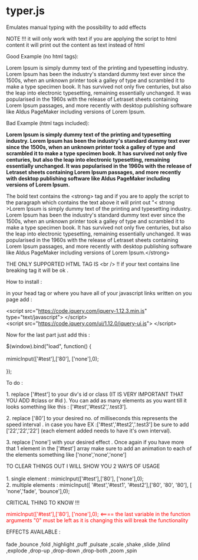 # typer.js
Emulates manual typing with the possibility to add effects 

NOTE !!! it will only work with text if you are applying the script to html content it will print out the content as text instead of html 

Good Example (no html tags): 
<p>Lorem Ipsum is simply dummy text of the printing and typesetting industry. Lorem Ipsum has been the industry's standard dummy text ever since the 1500s, when an unknown printer took a galley of type and scrambled it to make a type specimen book. It has survived not only five centuries, but also the leap into electronic typesetting, remaining essentially unchanged. It was popularised in the 1960s with the release of Letraset sheets containing Lorem Ipsum passages, and more recently with desktop publishing software like Aldus PageMaker including versions of Lorem Ipsum.</p>

Bad Example (html tags included):

<p><strong>Lorem Ipsum is simply dummy text of the printing and typesetting industry. Lorem Ipsum has been the industry's standard dummy text ever since the 1500s, when an unknown printer took a galley of type and scrambled it to make a type specimen book. It has survived not only five centuries, but also the leap into electronic typesetting, remaining essentially unchanged. It was popularised in the 1960s with the release of Letraset sheets containing Lorem Ipsum passages, and more recently with desktop publishing software like Aldus PageMaker including versions of Lorem Ipsum.</strong> </p>

<p>The bold text contains the &lt;strong&gt; tag and if you are to apply the script to the paragraph which contains the text above it will print out "< strong >Lorem Ipsum is simply dummy text of the printing and typesetting industry. Lorem Ipsum has been the industry's standard dummy text ever since the 1500s, when an unknown printer took a galley of type and scrambled it to make a type specimen book. It has survived not only five centuries, but also the leap into electronic typesetting, remaining essentially unchanged. It was popularised in the 1960s with the release of Letraset sheets containing Lorem Ipsum passages, and more recently with desktop publishing software like Aldus PageMaker including versions of Lorem Ipsum.&lt;/strong&gt; </p>

THE ONLY SUPPORTED HTML TAG IS &lt;br /&gt; !! if your text contains line breaking tag it will be ok .

How to install :

in your head tag or where you have all of your javascript links written on you page add :
<p>


&lt;script src="https://code.jquery.com/jquery-1.12.3.min.js" type="text/javascript"&gt; &lt;/script&gt; 
<br/>&lt;script src="https://code.jquery.com/ui/1.12.0/jquery-ui.js"&gt; &lt;/script&gt;

</p>

Now for the last part just add this :

<p>
$(window).bind("load", function() {
<br/><br/>
mimicInput(['#test'],['80'], ['none'],0);
<br/><br/>
});
</p>

To do :

<p>1. replace ['#test'] to your div's id or class (IT IS VERY IMPORTANT THAT YOU ADD #class or #id ). You can add as many elements as you want till it looks something like this : ['#test','#test2','.test3'].</p>
<p>2. replace ['80'] to your desired no. of milliseconds this represents the speed interval . in case you have EX :['#test','#test2','.test3'] be sure to add ['22','22','22'] (each element added needs to have it's own interval).</p>
<p>3. replace ['none'] with your desired effect . Once again if you have more that 1 element in the ['#test'] array make sure to add an animation to each of the elements something like ['none','none','none'] </p>

<p> TO CLEAR THINGS OUT I WILL SHOW YOU 2 WAYS OF USAGE <br /><br />
1. single element : mimicInput(['#test'],['80'], ['none'],0);<br />
2. multiple elements : mimicInput([ '#test','#test1', '#test2'],['80', '80', '80'], [ 'none','fade', 'bounce'],0);
</p>


CRITICAL THING TO KNOW !!!

<p style="color:red;">
mimicInput(['#test'],['80'], ['none'],0);  <==== the last variable in the function arguments "0" must be left as it is changing this will break the functionality
</p>

<p>EFFECTS AVAILABLE :<br/><br/>
fade ,bounce ,fold ,highlight ,puff ,pulsate ,scale ,shake ,slide ,blind ,explode ,drop-up ,drop-down ,drop-both ,zoom ,spin
</p>
